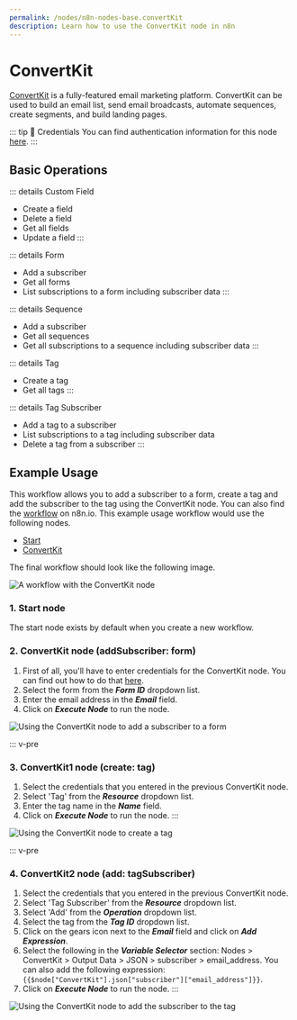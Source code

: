 ```yaml
---
permalink: /nodes/n8n-nodes-base.convertKit
description: Learn how to use the ConvertKit node in n8n
---
```


# ConvertKit

[ConvertKit](https://www.convertkit.com/) is a fully-featured email marketing platform. ConvertKit can be used to build an email list, send email broadcasts, automate sequences, create segments, and build landing pages.

::: tip 🔑 Credentials
You can find authentication information for this node [here](../../../credentials/ConvertKit/README.md).
:::	

## Basic Operations

::: details Custom Field
- Create a field
- Delete a field
- Get all fields
- Update a field
:::

::: details Form
- Add a subscriber
- Get all forms
- List subscriptions to a form including subscriber data
:::

::: details Sequence
- Add a subscriber
- Get all sequences
- Get all subscriptions to a sequence including subscriber data
:::

::: details Tag
- Create a tag
- Get all tags
:::

::: details Tag Subscriber
- Add a tag to a subscriber
- List subscriptions to a tag including subscriber data
- Delete a tag from a subscriber
:::

## Example Usage

This workflow allows you to add a subscriber to a form, create a tag and add the subscriber to the tag using the ConvertKit node. You can also find the [workflow](https://n8n.io/workflows/642) on n8n.io. This example usage workflow would use the following nodes.
- [Start](../../core-nodes/Start/README.md)
- [ConvertKit]()

The final workflow should look like the following image.

![A workflow with the ConvertKit node](./workflow.png)

### 1. Start node

The start node exists by default when you create a new workflow.

### 2. ConvertKit node (addSubscriber: form)

1. First of all, you'll have to enter credentials for the ConvertKit node. You can find out how to do that [here](../../../credentials/ConvertKit/README.md).
2. Select the form from the ***Form ID*** dropdown list.
3. Enter the email address in the ***Email*** field.
4. Click on ***Execute Node*** to run the node.

![Using the ConvertKit node to add a subscriber to a form](./ConvertKit_node.png)


::: v-pre
### 3. ConvertKit1 node (create: tag)

1. Select the credentials that you entered in the previous ConvertKit node.
2. Select 'Tag' from the ***Resource*** dropdown list.
3. Enter the tag name in the ***Name*** field.
4. Click on ***Execute Node*** to run the node.
:::

![Using the ConvertKit node to create a tag](./ConvertKit1_node.png)


::: v-pre
### 4. ConvertKit2 node (add: tagSubscriber)

1. Select the credentials that you entered in the previous ConvertKit node.
2. Select 'Tag Subscriber' from the ***Resource*** dropdown list.
3. Select 'Add' from the ***Operation*** dropdown list.
4. Select the tag from the ***Tag ID*** dropdown list.
5. Click on the gears icon next to the ***Email*** field and click on ***Add Expression***.
6. Select the following in the ***Variable Selector*** section: Nodes > ConvertKit > Output Data > JSON > subscriber > email_address. You can also add the following expression: `{{$node["ConvertKit"].json["subscriber"]["email_address"]}}`.
7. Click on ***Execute Node*** to run the node.
:::

![Using the ConvertKit node to add the subscriber to the tag](./ConvertKit2_node.png)
